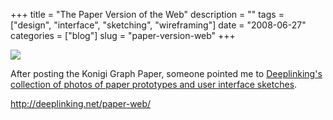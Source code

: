 +++
title = "The Paper Version of the Web"
description = ""
tags = ["design", "interface", "sketching", "wireframing"]
date = "2008-06-27"
categories = ["blog"]
slug = "paper-version-web"
+++



  <div class="notebook-screenshot"><a href="http://deeplinking.net/paper-web/"><img src="//media.konigi.com/bluga/wt48658923196f9.jpg"/></a></div><p>After posting the Konigi Graph Paper, someone pointed me to <a href="http://deeplinking.net/paper-web/">Deeplinking's collection of photos of paper prototypes and user interface sketches</a>.</p>
    
  <a href="http://deeplinking.net/paper-web/">http://deeplinking.net/paper-web/</a>
